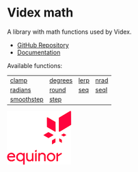 # Videx math

A library with math functions used by Videx.

- [GitHub Repository](https://github.com/equinor/videx-math)
- [Documentation](https://equinor.github.io/videx-math)

Available functions:

<table style="width:auto;">
  <tr>
    <td><a href="https://equinor.github.io/videx-math/global.html#clamp">clamp</a></td>
    <td><a href="https://equinor.github.io/videx-math/global.html#degrees">degrees</a></td>
    <td><a href="https://equinor.github.io/videx-math/global.html#lerp">lerp</a></td>
    <td><a href="https://equinor.github.io/videx-math/global.html#nrad">nrad</a></td>
  </tr>
  <tr>
    <td><a href="https://equinor.github.io/videx-math/global.html#radians">radians</a></td>
    <td><a href="https://equinor.github.io/videx-math/global.html#round">round</a></td>
    <td><a href="https://equinor.github.io/videx-math/global.html#seq">seq</a></td>
    <td><a href="https://equinor.github.io/videx-math/global.html#seqI">seqI</a></td>
  </tr>
  <tr>
    <td><a href="https://equinor.github.io/videx-math/global.html#smoothstep">smoothstep</a></td>
    <td><a href="https://equinor.github.io/videx-math/global.html#step">step</a></td>
  </tr>
</table>

![Equinor Logo](images/equinor-logo.png)
